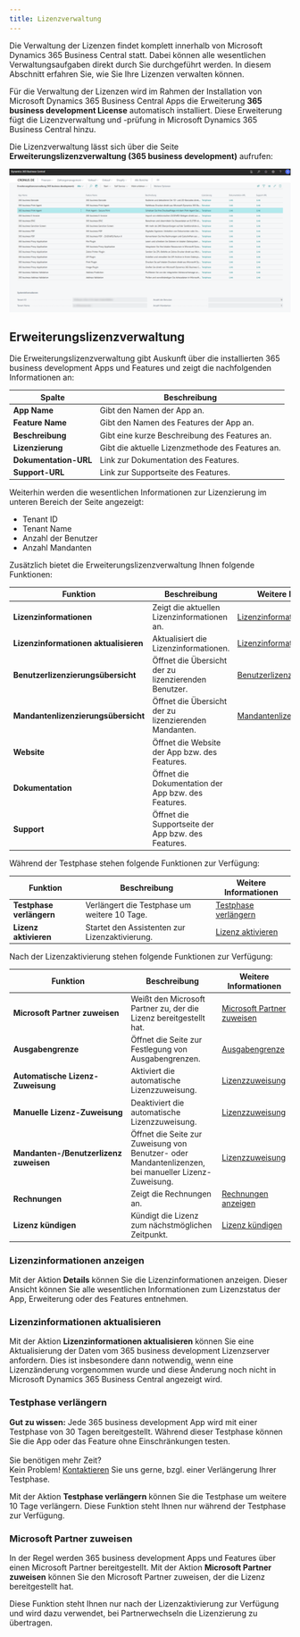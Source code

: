 ```yaml
---
title: Lizenzverwaltung
---
```


Die Verwaltung der Lizenzen findet komplett innerhalb von Microsoft Dynamics 365 Business Central statt. Dabei können alle wesentlichen Verwaltungsaufgaben direkt durch Sie durchgeführt werden. In diesem Abschnitt erfahren Sie, wie Sie Ihre Lizenzen verwalten können.

Für die Verwaltung der Lizenzen wird im Rahmen der Installation von Microsoft Dynamics 365 Business Central Apps die Erweiterung **365 business development License** automatisch installiert. Diese Erweiterung fügt die Lizenzverwaltung und -prüfung in Microsoft Dynamics 365 Business Central hinzu.

Die Lizenzverwaltung lässt sich über die Seite **Erweiterungslizenzverwaltung (365 business development)** aufrufen:

![Erweiterungslizenzverwaltung (365 business development)](/assets/images/licensing/2bfb6450-3d5b-478a-824d-dc4088eb3fca.png)

## Erweiterungslizenzverwaltung

Die Erweiterungslizenzverwaltung gibt Auskunft über die installierten 365 business development Apps und Features und zeigt die nachfolgenden Informationen an:

| Spalte | Beschreibung |
| --- | --- |
| **App Name** | Gibt den Namen der App an. |
| **Feature Name** | Gibt den Namen des Features der App an. |
| **Beschreibung** | Gibt eine kurze Beschreibung des Features an. |
| **Lizenzierung** | Gibt die aktuelle Lizenzmethode des Features an. |
| **Dokumentation-URL** | Link zur Dokumentation des Features. |
| **Support-URL** | Link zur Supportseite des Features. |

Weiterhin werden die wesentlichen Informationen zur Lizenzierung im unteren Bereich der Seite angezeigt:

 - Tenant ID
 - Tenant Name
 - Anzahl der Benutzer
 - Anzahl Mandanten

Zusätzlich bietet die Erweiterungslizenzverwaltung Ihnen folgende Funktionen:

| Funktion | Beschreibung | Weitere Informationen |
| --- | --- | --- |
| **Lizenzinformationen** | Zeigt die aktuellen Lizenzinformationen an. | [Lizenzinformationen anzeigen](#lizenzinformationen-anzeigen) |
| **Lizenzinformationen aktualisieren** | Aktualisiert die Lizenzinformationen. | [Lizenzinformationen aktualisieren](#lizenzinformationen-aktualisieren) |
| **Benutzerlizenzierungsübersicht** | Öffnet die Übersicht der zu lizenzierenden Benutzer. | [Benutzerlizenzierungsübersicht](license-methods/user-license.md) |
| **Mandantenlizenzierungsübersicht** | Öffnet die Übersicht der zu lizenzierenden Mandanten. | [Mandantenlizenzierungsübersicht](license-methods/company-license.md) |
| **Website** | Öffnet die Website der App bzw. des Features. |  |
| **Dokumentation** | Öffnet die Dokumentation der App bzw. des Features. |  |
| **Support** | Öffnet die Supportseite der App bzw. des Features. |  |

Während der Testphase stehen folgende Funktionen zur Verfügung:

| Funktion | Beschreibung | Weitere Informationen |
| --- | --- | --- |
| **Testphase verlängern** | Verlängert die Testphase um weitere 10 Tage. | [Testphase verlängern](#testphase-verlängern) |
| **Lizenz aktivieren** | Startet den Assistenten zur Lizenzaktivierung. | [Lizenz aktivieren](/license-management/activate-license.md) |

Nach der Lizenzaktivierung stehen folgende Funktionen zur Verfügung:

| Funktion | Beschreibung | Weitere Informationen |
| --- | --- | --- |
| **Microsoft Partner zuweisen** | Weißt den Microsoft Partner zu, der die Lizenz bereitgestellt hat. | [Microsoft Partner zuweisen](#microsoft-partner-zuweisen) |
| **Ausgabengrenze** | Öffnet die Seite zur Festlegung von Ausgabengrenzen. | [Ausgabengrenze](/license-management/spending-limit.md) |
| **Automatische Lizenz-Zuweisung** | Aktiviert die automatische Lizenzzuweisung. | [Lizenzzuweisung](/license-management/assign-license.md) |
| **Manuelle Lizenz-Zuweisung** | Deaktiviert die automatische Lizenzzuweisung. | [Lizenzzuweisung](/license-management/assign-license.md) | 
| **Mandanten-/Benutzerlizenz zuweisen** | Öffnet die Seite zur Zuweisung von Benutzer- oder Mandantenlizenzen, bei manueller Lizenz-Zuweisung. | [Lizenzzuweisung](/license-management/assign-license.md) |
| **Rechnungen** | Zeigt die Rechnungen an. | [Rechnungen anzeigen](invoicing/invoices.md) |
| **Lizenz kündigen** | Kündigt die Lizenz zum nächstmöglichen Zeitpunkt. | [Lizenz kündigen](/license-management/terminate-license.md) |

### Lizenzinformationen anzeigen

Mit der Aktion **Details** können Sie die Lizenzinformationen anzeigen. Dieser Ansicht können Sie alle wesentlichen Informationen zum Lizenzstatus der App, Erweiterung oder des Features entnehmen.

### Lizenzinformationen aktualisieren

Mit der Aktion **Lizenzinformationen aktualisieren** können Sie eine Aktualisierung der Daten vom 365 business development Lizenzserver anfordern. Dies ist insbesondere dann notwendig, wenn eine Lizenzänderung vorgenommen wurde und diese Änderung noch nicht in Microsoft Dynamics 365 Business Central angezeigt wird.

### Testphase verlängern

<div class="alert alert-notice">
    <i class="fa-light fa-hand-point-up fa-lg" style="--fa-secondary-color: #FF0000; --fa-primary-color: #111111; --fa-secondary-opacity: 0.7"></i> <strong>Gut zu wissen:</strong> Jede 365 business development App wird mit einer Testphase von 30 Tagen bereitgestellt. Während dieser Testphase können Sie die App oder das Feature ohne Einschränkungen testen.<br>
    <br>
    Sie benötigen mehr Zeit?<br>
    Kein Problem! <a href="https://365businessdev.com/kontakt/" target="_blank">Kontaktieren</a> Sie uns gerne, bzgl. einer Verlängerung Ihrer Testphase.
</div>

Mit der Aktion **Testphase verlängern** können Sie die Testphase um weitere 10 Tage verlängern. Diese Funktion steht Ihnen nur während der Testphase zur Verfügung.

### Microsoft Partner zuweisen

In der Regel werden 365 business development Apps und Features über einen Microsoft Partner bereitgestellt. Mit der Aktion **Microsoft Partner zuweisen** können Sie den Microsoft Partner zuweisen, der die Lizenz bereitgestellt hat.

Diese Funktion steht Ihnen nur nach der Lizenzaktivierung zur Verfügung und wird dazu verwendet, bei Partnerwechseln die Lizenzierung zu übertragen.